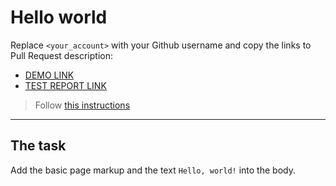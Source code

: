# Hello world
Replace `<your_account>` with your Github username and copy the links to Pull Request description:
- [DEMO LINK](https://olecsiy-gavrilyuk.github.io/layout_hello-world/)
- [TEST REPORT LINK](https://olecsiy-gavrilyuk.github.io/layout_hello-world/report/html_report/)

> Follow [this instructions](https://mate-academy.github.io/layout_task-guideline/#how-to-solve-the-layout-tasks-on-github)
___

## The task
Add the basic page markup and the text `Hello, world!` into the body.
